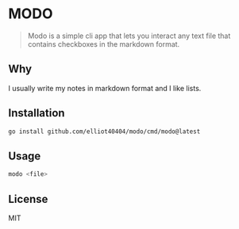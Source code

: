 # MODO

> Modo is a simple cli app that lets you interact any text file that contains checkboxes in the markdown format.

## Why

I usually write my notes in markdown format and I like lists.

## Installation

```bash
go install github.com/elliot40404/modo/cmd/modo@latest
```

## Usage 

```bash
modo <file>
```

## License

MIT
